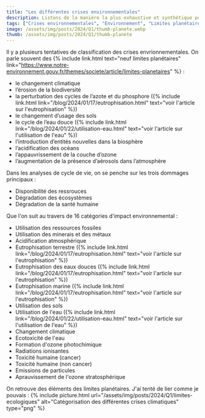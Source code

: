 ```yaml
---
title: "Les différentes crises environnementales"
description: Listons de la manière la plus exhaustive et synthétique possible les différentes  crises environnementales
tags: ["Crises environnementales", "Environnement", "Limites planétaires", "Planète"]
image: /assets/img/posts/2024/Q1/thumb-planete.webp
thumb: /assets/img/posts/2024/Q1/thumb-planete
---
```


Il y a plusieurs tentatives de classification des crises envrionnementales. On parle souvent des {% include link.html text="neuf limites planétaires" link="https://www.notre-environnement.gouv.fr/themes/societe/article/limites-planetaires" %} :

- le changement climatique
- l’érosion de la biodiversité
- la perturbation des cycles de l’azote et du phosphore ({% include link.html link="/blog/2024/01/17/eutrophisation.html" text="voir l'article sur l'eutrophisation" %})
- le changement d’usage des sols
- le cycle de l’eau douce ({% include link.html link="/blog/2024/01/22/utilisation-eau.html" text="voir l'article sur l'utilisation de l'eau" %})
- l’introduction d’entités nouvelles dans la biosphère
- l’acidification des océans
- l’appauvrissement de la couche d’ozone
- l’augmentation de la présence d’aérosols dans l’atmosphère

Dans les analyses de cycle de vie, on se penche sur les trois dommages principaux : 
- Disponibilité des ressrouces
- Dégradation des écosystèmes
- Dégradation de la santé humaine

Que l'on suit au travers de 16 catégories d'impact environnemental :
- Utilisation des ressources fossiles
- Utilisation des minerais et des métaux
- Acidification atmosphérique
- Eutrophisation terrestre ({% include link.html link="/blog/2024/01/17/eutrophisation.html" text="voir l'article sur l'eutrophisation" %})
- Eutrophisation des eaux douces ({% include link.html link="/blog/2024/01/17/eutrophisation.html" text="voir l'article sur l'eutrophisation" %})
- Eutrophisation marine ({% include link.html link="/blog/2024/01/17/eutrophisation.html" text="voir l'article sur l'eutrophisation" %})
- Utilisation des sols
- Utilisation de l'eau ({% include link.html link="/blog/2024/01/22/utilisation-eau.html" text="voir l'article sur l'utilisation de l'eau" %})
- Changement climatique
- Ecotoxicité de l'eau
- Formation d'ozone photochimique
- Radiations ionisantes
- Toxicité humaine (cancer)
- Toxicité humaine (non cancer)
- Emissions de particules
- Aprauvissement de l'ozone stratosphérique

On retrouve des éléments des limites planétaires. J'ai tenté de lier comme je pouvais :
{% include picture.html 
    url="/assets/img/posts/2024/Q1/limites-ecologiques"
    alt="Catégorisation des différentes crises climatiques"
    type="png"
%}
